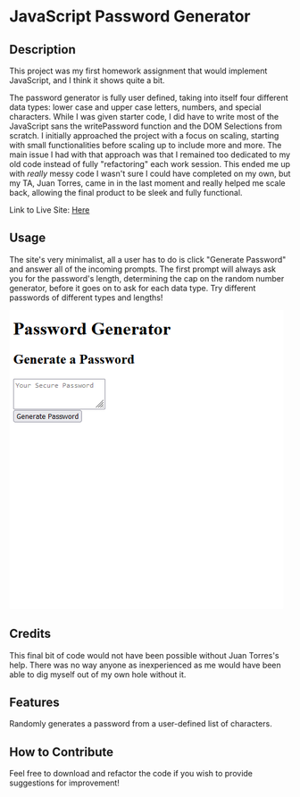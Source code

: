 # JavaScript Password Generator

## Description

This project was my first homework assignment that would implement JavaScript, and I think it shows quite a bit.

The password generator is fully user defined, taking into itself four different data types: lower case and upper case letters, numbers, and special characters. While I was given starter code, I did have to write most of the JavaScript sans the writePassword function and the DOM Selections from scratch. I initially approached the project with a focus on scaling, starting with small functionalities before scaling up to include more and more. The main issue I had with that approach was that I remained too dedicated to my old code instead of fully "refactoring" each work session. This ended me up with *really* messy code I wasn't sure I could have completed on my own, but my TA, Juan Torres, came in in the last moment and really helped me scale back, allowing the final product to be sleek and fully functional.

Link to Live Site: [Here](https://shrcker.github.io/tania-javascript-hw/)

## Usage

The site's very minimalist, all a user has to do is click "Generate Password" and answer all of the incoming prompts. The first prompt will always ask you for the password's length, determining the cap on the random number generator, before it goes on to ask for each data type. Try different passwords of different types and lengths!

![Password Generator Webpage](assets/images/screenshot.png)

## Credits

This final bit of code would not have been possible without Juan Torres's help. There was no way anyone as inexperienced as me would have been able to dig myself out of my own hole without it.

## Features

Randomly generates a password from a user-defined list of characters.

## How to Contribute

Feel free to download and refactor the code if you wish to provide suggestions for improvement!